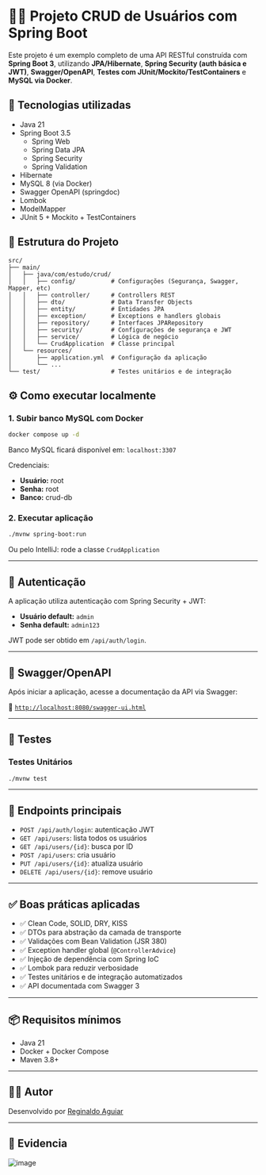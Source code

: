 
# 🧑‍💻 Projeto CRUD de Usuários com Spring Boot

Este projeto é um exemplo completo de uma API RESTful construída com **Spring Boot 3**, utilizando **JPA/Hibernate**, **Spring Security (auth básica e JWT)**, **Swagger/OpenAPI**, **Testes com JUnit/Mockito/TestContainers** e **MySQL via Docker**.

## 🚀 Tecnologias utilizadas

- Java 21
- Spring Boot 3.5
  - Spring Web
  - Spring Data JPA
  - Spring Security
  - Spring Validation
- Hibernate
- MySQL 8 (via Docker)
- Swagger OpenAPI (springdoc)
- Lombok
- ModelMapper
- JUnit 5 + Mockito + TestContainers

## 🧱 Estrutura do Projeto

```
src/
├── main/
│   ├── java/com/estudo/crud/
│   │   ├── config/          # Configurações (Segurança, Swagger, Mapper, etc)
│   │   ├── controller/      # Controllers REST
│   │   ├── dto/             # Data Transfer Objects
│   │   ├── entity/          # Entidades JPA
│   │   ├── exception/       # Exceptions e handlers globais
│   │   ├── repository/      # Interfaces JPARepository
│   │   ├── security/        # Configurações de segurança e JWT
│   │   ├── service/         # Lógica de negócio
│   │   └── CrudApplication  # Classe principal
│   └── resources/
│       ├── application.yml  # Configuração da aplicação
│       └── ...
└── test/                    # Testes unitários e de integração
```

## ⚙️ Como executar localmente

### 1. Subir banco MySQL com Docker

```bash
docker compose up -d
```

Banco MySQL ficará disponível em: `localhost:3307`

Credenciais:

- **Usuário:** root
- **Senha:** root
- **Banco:** crud-db

### 2. Executar aplicação

```bash
./mvnw spring-boot:run
```

Ou pelo IntelliJ: rode a classe `CrudApplication`

---

## 🔐 Autenticação

A aplicação utiliza autenticação com Spring Security + JWT:

- **Usuário default:** `admin`
- **Senha default:** `admin123`

JWT pode ser obtido em `/api/auth/login`.

---

## 📘 Swagger/OpenAPI

Após iniciar a aplicação, acesse a documentação da API via Swagger:

📍 [`http://localhost:8080/swagger-ui.html`](http://localhost:8080/swagger-ui.html)

---

## 🧪 Testes

### Testes Unitários

```bash
./mvnw test
```

---

## 🧾 Endpoints principais

- `POST /api/auth/login`: autenticação JWT
- `GET /api/users`: lista todos os usuários
- `GET /api/users/{id}`: busca por ID
- `POST /api/users`: cria usuário
- `PUT /api/users/{id}`: atualiza usuário
- `DELETE /api/users/{id}`: remove usuário

---

## ✅ Boas práticas aplicadas

- ✅ Clean Code, SOLID, DRY, KISS
- ✅ DTOs para abstração da camada de transporte
- ✅ Validações com Bean Validation (JSR 380)
- ✅ Exception handler global (`@ControllerAdvice`)
- ✅ Injeção de dependência com Spring IoC
- ✅ Lombok para reduzir verbosidade
- ✅ Testes unitários e de integração automatizados
- ✅ API documentada com Swagger 3

---

## 📦 Requisitos mínimos

- Java 21
- Docker + Docker Compose
- Maven 3.8+

---

## 👨‍💻 Autor

Desenvolvido por [Reginaldo Aguiar](mailto:reginaldo-aguiar@hotmail.com)

---

## 📄 Evidencia

![image](https://github.com/user-attachments/assets/fe252f6a-ec76-4336-b7de-fb49fb49d4c4)

